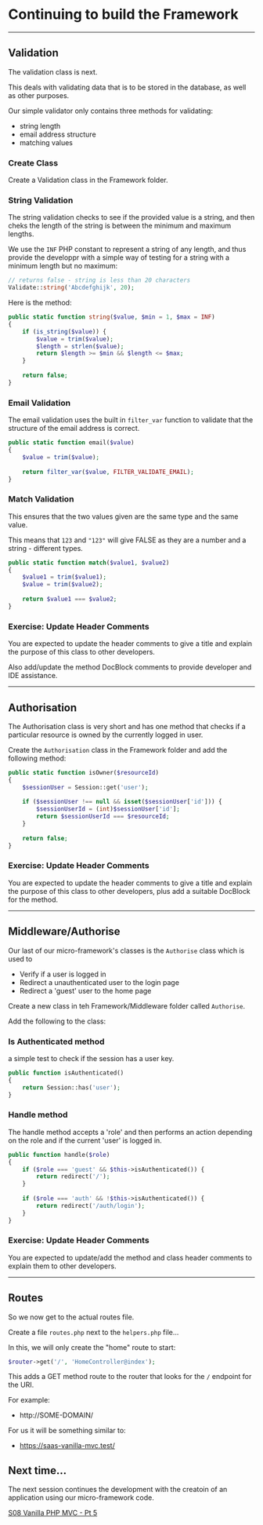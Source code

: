
# Continuing to build the Framework


---

## Validation

The validation class is next.

This deals with validating data that is to be stored in the database, as well as other purposes.

Our simple validator only contains three methods for validating:
- string length
- email address structure
- matching values

### Create Class

Create a Validation class in the Framework folder.

### String Validation

The string validation checks to see if the provided value is a string, and then cheks the length of the string is between the minimum and maximum lengths.

We use the `INF` PHP constant to represent a string of any length, and thus provide the developpr with a simple way of testing for a string with a minimum length but no maximum:

```php
// returns false - string is less than 20 characters
Validate::string('Abcdefghijk', 20);
```



Here is the method:

```php
public static function string($value, $min = 1, $max = INF)  
{  
    if (is_string($value)) {  
        $value = trim($value);  
        $length = strlen($value);  
        return $length >= $min && $length <= $max;  
    }  
  
    return false;  
}
```



### Email Validation

The email validation uses the built in `filter_var` function to validate that the structure of the email address is correct.

```php
public static function email($value)  
{  
    $value = trim($value);  
  
    return filter_var($value, FILTER_VALIDATE_EMAIL);  
}
```

### Match Validation

This ensures that the two values given are the same type and the same value.

This means that `123` and `"123"` will give FALSE as they are a number and a string - different types. 

```php
public static function match($value1, $value2)  
{  
    $value1 = trim($value1);  
    $value = trim($value2);  
  
    return $value1 === $value2;  
}
```



### Exercise: Update Header Comments

You are expected to update the header comments to give a title and explain the purpose of this class to other developers.

Also add/update the method DocBlock comments to provide developer and IDE assistance.

---


## Authorisation

The Authorisation class is very short and has one method that checks if a particular resource is owned by the currently logged in user.

Create the `Authorisation` class in the Framework folder and add the following method:

```php
public static function isOwner($resourceId)  
{  
    $sessionUser = Session::get('user');  
  
    if ($sessionUser !== null && isset($sessionUser['id'])) {  
        $sessionUserId = (int)$sessionUser['id'];  
        return $sessionUserId === $resourceId;  
    }  
  
    return false;  
}
```



### Exercise: Update Header Comments

You are expected to update the header comments to give a title and explain the purpose of this class to other developers, plus add a suitable DocBlock for the method.

---


## Middleware/Authorise

Our last of our micro-framework's classes is the `Authorise` class which is used to 

- Verify if a user is logged in
- Redirect a unauthenticated user to the login page
- Redirect a 'guest' user to the home page

Create a new class in teh Framework/Middleware folder called `Authorise`.

Add the following to the class:

### Is Authenticated method

a simple test to check if the session has a user key.

```php
public function isAuthenticated()  
{  
    return Session::has('user');  
}
```


### Handle method

The handle method accepts a 'role' and then performs an action depending on the role and if the current 'user' is logged in.

```php
public function handle($role)  
{  
    if ($role === 'guest' && $this->isAuthenticated()) {  
        return redirect('/');  
    }  
  
    if ($role === 'auth' && !$this->isAuthenticated()) {  
        return redirect('/auth/login');  
    }  
}
```


### Exercise: Update Header Comments

You are expected to update/add the method and class header comments to explain them to other developers.

---

## Routes

So we now get to the actual routes file.

Create a file `routes.php` next to the `helpers.php` file...

In this, we will only create the "home" route to start:

```php
$router->get('/', 'HomeController@index');  
```

This adds a GET method route to the router that looks for the `/` endpoint for the URI.

For example:
- http://SOME-DOMAIN/

For us it will be something similar to:
- https://saas-vanilla-mvc.test/


## Next time...

The next session continues the development with the creatoin of an application using our micro-framework code.

[S08 Vanilla PHP MVC - Pt 5](session-08/S08-Vanilla-PHP-MVC-Pt-05.md)
